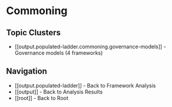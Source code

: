 # Commoning

## Topic Clusters

- [[output.populated-ladder.commoning.governance-models]] - Governance models (4 frameworks)


## Navigation

- [[output.populated-ladder]] - Back to Framework Analysis
- [[output]] - Back to Analysis Results
- [[root]] - Back to Root
